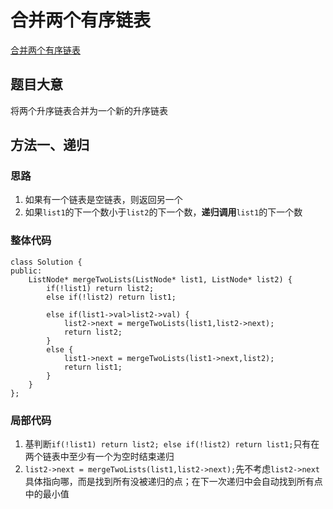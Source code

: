 # 合并两个有序链表

[合并两个有序链表](https://leetcode.cn/problems/merge-two-sorted-lists/)

## 题目大意
将两个升序链表合并为一个新的升序链表

## 方法一、递归

### 思路
1. 如果有一个链表是空链表，则返回另一个
2. 如果`list1`的下一个数小于`list2`的下一个数，**递归调用**`list1`的下一个数


### 整体代码
```
class Solution {
public:
    ListNode* mergeTwoLists(ListNode* list1, ListNode* list2) {
        if(!list1) return list2;
        else if(!list2) return list1;

        else if(list1->val>list2->val) {
            list2->next = mergeTwoLists(list1,list2->next);
            return list2;
        }
        else {
            list1->next = mergeTwoLists(list1->next,list2);
            return list1;
        }
    }
};
```

### 局部代码
1. 基判断`if(!list1) return list2; else if(!list2) return list1;`只有在两个链表中至少有一个为空时结束递归
2. `list2->next = mergeTwoLists(list1,list2->next);`先不考虑`list2->next`具体指向哪，而是找到所有没被递归的点；在下一次递归中会自动找到所有点中的最小值
